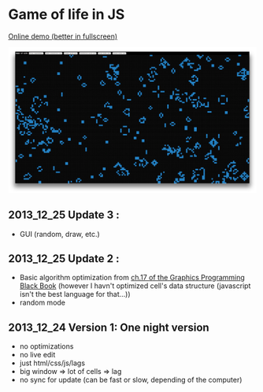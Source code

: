 # Game of life in JS

[Online demo (better in fullscreen)](http://mraaaah.fr/GameOfLife_JS/gol.html)

![Screenshot](screenshot.png)

## 2013_12_25 Update 3 : 
- GUI (random, draw, etc.)


## 2013_12_25 Update 2 : 
- Basic algorithm optimization from [ch.17 of the Graphics Programming Black Book](http://downloads.gamedev.net/pdf/gpbb/gpbb17.pdf) (however I havn't optimized cell's data structure (javascript isn't the best language for that…))
- random mode


## 2013_12_24 Version 1: One night version
- no optimizations
- no live edit
- just html/css/js/lags
- big window => lot of cells => lag
- no sync for update (can be fast or slow, depending of the computer) 
 
